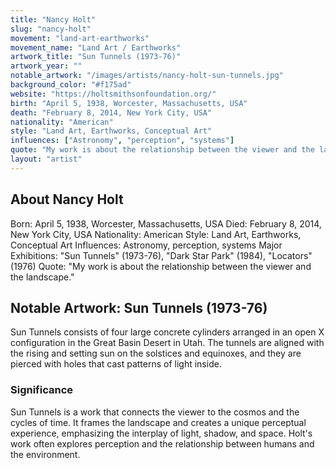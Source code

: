```yaml
---
title: "Nancy Holt"
slug: "nancy-holt"
movement: "land-art-earthworks"
movement_name: "Land Art / Earthworks"
artwork_title: "Sun Tunnels (1973-76)"
artwork_year: ""
notable_artwork: "/images/artists/nancy-holt-sun-tunnels.jpg"
background_color: "#f175ad"
website: "https://holtsmithsonfoundation.org/"
birth: "April 5, 1938, Worcester, Massachusetts, USA"
death: "February 8, 2014, New York City, USA"
nationality: "American"
style: "Land Art, Earthworks, Conceptual Art"
influences: ["Astronomy", "perception", "systems"]
quote: "My work is about the relationship between the viewer and the landscape."
layout: "artist"
---
```


## About Nancy Holt

Born: April 5, 1938, Worcester, Massachusetts, USA Died: February 8, 2014, New York City, USA Nationality: American Style: Land Art, Earthworks, Conceptual Art Influences: Astronomy, perception, systems Major Exhibitions: "Sun Tunnels" (1973-76), "Dark Star Park" (1984), "Locators" (1976) Quote: "My work is about the relationship between the viewer and the landscape."

## Notable Artwork: Sun Tunnels (1973-76)

Sun Tunnels consists of four large concrete cylinders arranged in an open X configuration in the Great Basin Desert in Utah. The tunnels are aligned with the rising and setting sun on the solstices and equinoxes, and they are pierced with holes that cast patterns of light inside.

### Significance

Sun Tunnels is a work that connects the viewer to the cosmos and the cycles of time. It frames the landscape and creates a unique perceptual experience, emphasizing the interplay of light, shadow, and space. Holt's work often explores perception and the relationship between humans and the environment.
